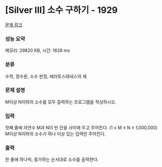 # [Silver III] 소수 구하기 - 1929 

[문제 링크](https://www.acmicpc.net/problem/1929) 

### 성능 요약

메모리: 29820 KB, 시간: 1628 ms

### 분류

수학, 정수론, 소수 판정, 에라토스테네스의 체

### 문제 설명

<p>M이상 N이하의 소수를 모두 출력하는 프로그램을 작성하시오.</p>

### 입력 

 <p>첫째 줄에 자연수 M과 N이 빈 칸을 사이에 두고 주어진다. (1 ≤ M ≤ N ≤ 1,000,000) M이상 N이하의 소수가 하나 이상 있는 입력만 주어진다.</p>

### 출력 

 <p>한 줄에 하나씩, 증가하는 순서대로 소수를 출력한다.</p>

